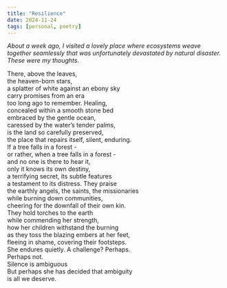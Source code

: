 ```yaml
---
title: "Resilience"
date: 2024-11-24
tags: [personal, poetry]
---
```


*About a week ago, I visited a lovely place where ecosystems weave together seamlessly that was unfortunately devastated by natural disaster. These were my thoughts.*

There, above the leaves, <br>
the heaven-born stars, <br>
a splatter of white against an ebony sky <br>
carry promises from an era <br>
too long ago to remember. Healing, <br>
concealed within a smooth stone bed <br>
embraced by the gentle ocean, <br>
caressed by the water’s tender palms, <br>
is the land so carefully preserved,<br>
the place that repairs itself, silent, enduring.
<br> If a tree falls in a forest - <br>
or rather, when a tree falls in a forest - <br>
and no one is there to hear it, <br>
only it knows its own destiny, <br>
a terrifying secret, its subtle features <br>
a testament to its distress. They praise <br>
the earthly angels, the saints, the missionaries
<br> while burning down communities, <br>
cheering for the downfall of their own kin. 
<br>
They hold torches to the earth <br>
while commending her strength, <br>
how her children withstand the burning <br>
as they toss the blazing embers at her feet, <br>
fleeing in shame, covering their footsteps. <br>
She endures quietly. A challenge? Perhaps. <br>
Perhaps not. <br>
Silence is ambiguous <br>
But perhaps she has decided that 
ambiguity <br>
is all we deserve. <br>
